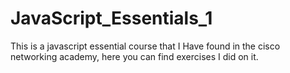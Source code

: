 # JavaScript_Essentials_1
This is a javascript essential course that I Have found in the cisco networking academy, here you can find exercises I did on it.
